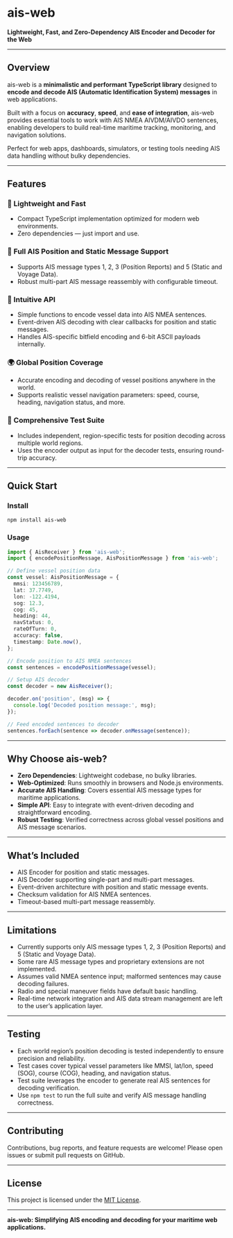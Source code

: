 # **ais-web**

**Lightweight, Fast, and Zero-Dependency AIS Encoder and Decoder for the Web**

---

## **Overview**

ais-web is a **minimalistic and performant TypeScript library** designed to **encode and decode AIS (Automatic Identification System) messages** in web applications.

Built with a focus on **accuracy**, **speed**, and **ease of integration**, ais-web provides essential tools to work with AIS NMEA AIVDM/AIVDO sentences, enabling developers to build real-time maritime tracking, monitoring, and navigation solutions.

Perfect for web apps, dashboards, simulators, or testing tools needing AIS data handling without bulky dependencies.

---

## **Features**

### **🚀 Lightweight and Fast**
- Compact TypeScript implementation optimized for modern web environments.
- Zero dependencies — just import and use.

### **📡 Full AIS Position and Static Message Support**
- Supports AIS message types 1, 2, 3 (Position Reports) and 5 (Static and Voyage Data).
- Robust multi-part AIS message reassembly with configurable timeout.

### **🔧 Intuitive API**
- Simple functions to encode vessel data into AIS NMEA sentences.
- Event-driven AIS decoding with clear callbacks for position and static messages.
- Handles AIS-specific bitfield encoding and 6-bit ASCII payloads internally.

### **🌍 Global Position Coverage**
- Accurate encoding and decoding of vessel positions anywhere in the world.
- Supports realistic vessel navigation parameters: speed, course, heading, navigation status, and more.

### **🧪 Comprehensive Test Suite**
- Includes independent, region-specific tests for position decoding across multiple world regions.
- Uses the encoder output as input for the decoder tests, ensuring round-trip accuracy.

---

## **Quick Start**

### Install
```shell
npm install ais-web
```

### Usage

```typescript
import { AisReceiver } from 'ais-web';
import { encodePositionMessage, AisPositionMessage } from 'ais-web';

// Define vessel position data
const vessel: AisPositionMessage = {
  mmsi: 123456789,
  lat: 37.7749,
  lon: -122.4194,
  sog: 12.3,
  cog: 45,
  heading: 44,
  navStatus: 0,
  rateOfTurn: 0,
  accuracy: false,
  timestamp: Date.now(),
};

// Encode position to AIS NMEA sentences
const sentences = encodePositionMessage(vessel);

// Setup AIS decoder
const decoder = new AisReceiver();

decoder.on('position', (msg) => {
  console.log('Decoded position message:', msg);
});

// Feed encoded sentences to decoder
sentences.forEach(sentence => decoder.onMessage(sentence));
```

---

## **Why Choose ais-web?**

- **Zero Dependencies**: Lightweight codebase, no bulky libraries.
- **Web-Optimized**: Runs smoothly in browsers and Node.js environments.
- **Accurate AIS Handling**: Covers essential AIS message types for maritime applications.
- **Simple API**: Easy to integrate with event-driven decoding and straightforward encoding.
- **Robust Testing**: Verified correctness across global vessel positions and AIS message scenarios.

---

## **What’s Included**

- AIS Encoder for position and static messages.
- AIS Decoder supporting single-part and multi-part messages.
- Event-driven architecture with position and static message events.
- Checksum validation for AIS NMEA sentences.
- Timeout-based multi-part message reassembly.

---

## **Limitations**

- Currently supports only AIS message types 1, 2, 3 (Position Reports) and 5 (Static and Voyage Data).
- Some rare AIS message types and proprietary extensions are not implemented.
- Assumes valid NMEA sentence input; malformed sentences may cause decoding failures.
- Radio and special maneuver fields have default basic handling.
- Real-time network integration and AIS data stream management are left to the user’s application layer.

---

## **Testing**

- Each world region’s position decoding is tested independently to ensure precision and reliability.
- Test cases cover typical vessel parameters like MMSI, lat/lon, speed (SOG), course (COG), heading, and navigation status.
- Test suite leverages the encoder to generate real AIS sentences for decoding verification.
- Use `npm test` to run the full suite and verify AIS message handling correctness.

---

## **Contributing**

Contributions, bug reports, and feature requests are welcome! Please open issues or submit pull requests on GitHub.

---

## **License**

This project is licensed under the [MIT License](https://opensource.org/licenses/MIT).

---

**ais-web: Simplifying AIS encoding and decoding for your maritime web applications.**

